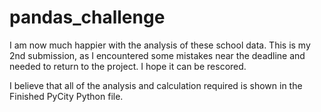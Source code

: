 # pandas_challenge

I am now much happier with the analysis of these school data.  This is my 2nd submission, as I encountered some mistakes near the deadline and needed to return to the project.  I hope it can be rescored.

I believe that all of the analysis and calculation required is shown in the Finished PyCity Python file.
